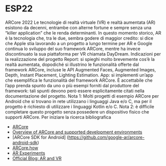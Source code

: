 # ESP22

ARCore 2022
Le tecnologie di realtà virtuale (VR) e realtà aumentata (AR) esistono da decenni, entrambe con alterne fortune e sempre senza una “killer application” che le renda determinanti. In questo momento storico, AR è la tecnologia che, tra le due, sembra godere di maggior credito: si dice che Apple stia lavorando a un progetto a lungo termine per AR e Google continua lo sviluppo del suo framework ARCore, mentre ha invece discontinuato la sua
piattaforma per VR chiamata DayDream.
Indicazioni per la realizzazione del progetto
Report: si spieghi molto brevemente cos’è la realtà aumentata, dopodiché si illustrino le funzionalità offerte dal framework ARCore, incluse le API Augmented Faces, Augmented Images, Depth, Instant Placement, Lighting Estimation.
App: si implementi un’app che esemplifica le funzionalità del framework ARCore. È accettabile che l’app prenda spunto da uno o più esempi forniti dal produttore del framework: tali spunti devono però essere esplicitamente citati nella documentazione del progetto. 
Nota 1: Molti progetti di esempio ARCore per Android che si trovano in rete utilizzano i linguaggi
Java e/o C, ma per il progetto è richiesto di utilizzare i linguaggi Kotlin e/o C. 
Nota 2: è difficile completare questo progetto senza possedere un dispositivo fisico che supporti ARCore.
Per iniziare la ricerca bibliografica
  * [ARCore](https://developers.google.com/ar?hl=en)
  * [Overview of ARCore and supported development environments](https://developers.google.com/ar/develop)
  * [ARCore SDK for Android] (https://github.com/google-ar/arcore-android-sdk)
  * [ARCore.how](https://arcore.how/)
  * [AR Experiments](https://experiments.withgoogle.com/collection/ar)
  * [Official Blog: AR and VR](https://blog.google/products/google-ar-vr/)
